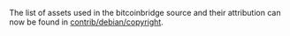 The list of assets used in the bitcoinbridge source and their attribution can now be found in [contrib/debian/copyright](../contrib/debian/copyright).
